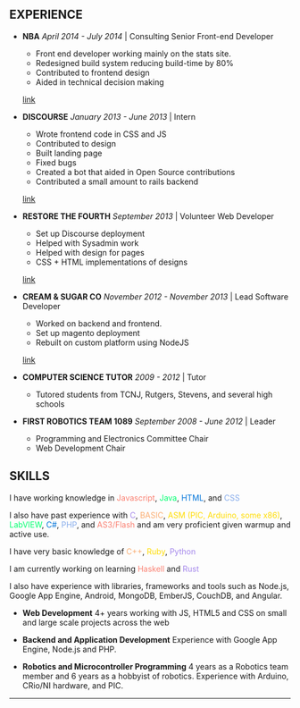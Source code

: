 ## EXPERIENCE
- **NBA** *April 2014 - July 2014* | Consulting Senior Front-end Developer 

  - Front end developer working mainly on the stats site.
  - Redesigned build system reducing build-time by 80%
  - Contributed to frontend design
  - Aided in technical decision making

  [link](http://stats.nba.com)  

- **DISCOURSE** *January 2013 - June 2013*  |  Intern

  - Wrote frontend code in CSS and JS
  - Contributed to design
  - Built landing page
  - Fixed bugs
  - Created a bot that aided in Open Source contributions
  - Contributed a small amount to rails backend  

  [link](http://discourse.org)

- **RESTORE THE FOURTH** *September 2013*  |  Volunteer Web Developer

  - Set up Discourse deployment
  - Helped with Sysadmin work
  - Helped with design for pages
  - CSS + HTML implementations of designs  
  
  [link](http://discuss.restorethe4th.com/)
    
- **CREAM & SUGAR CO** *November 2012 - November 2013*  |  Lead Software Developer 

  - Worked on backend and frontend.
  - Set up magento deployment
  - Rebuilt on custom platform using NodeJS

  [link](https://www.behance.net/gallery/15339683/Cream-and-Sugar)
  
- **COMPUTER SCIENCE TUTOR** *2009 - 2012* | Tutor

  - Tutored students from TCNJ, Rutgers, Stevens, and several high schools

- **FIRST ROBOTICS TEAM 1089** *September 2008 - June 2012* | Leader

  - Programming and Electronics Committee Chair
  - Web Development Chair

## SKILLS

I have working knowledge in <span class="highlight red">Javascript</span>, <span class="highlight green">Java</span>, <span class="highlight blue">HTML</span>, and <span class="highlight indigo">CSS</span>

I also have past experience with <span class="highlight violet">C</span>, <span class="highlight orange">BASIC</span>, <span class="highlight yellow">ASM (PIC, Arduino, some x86)</span>, <span class="highlight green">LabVIEW</span>, <span class="highlight blue">C#</span>, <span class="highlight indigo">PHP</span>, and <span class="highlight red">AS3/Flash</span> and am very proficient given warmup and active use.

I have very basic knowledge of <span class="highlight orange">C++</span>, <span class="highlight yellow">Ruby</span>, <span class="highlight violet">Python</span>

I am currently working on learning <span class="highlight red">Haskell</span> and <span class="highlight violet">Rust</span> 

I also have experience with libraries, frameworks and tools such as Node.js, Google App Engine, Android, MongoDB, EmberJS, CouchDB, and Angular.

- **Web Development** 4+ years working with JS, HTML5 and CSS on small and large scale projects across the web

- **Backend and Application Development** Experience with Google App Engine, Node.js and PHP.

- **Robotics and Microcontroller Programming** 4 years as a Robotics team member and 6 years as a hobbyist of robotics. Experience with Arduino, CRio/NI hardware, and PIC.


<hr/>

<style>


  .red {
    color: #FA8072;
  }

  .orange {
    color: #FAAD72;
  }

  .yellow {
    color: #FFDC00;
  }

  .green {
    color: #01FF70;
  }

  .blue {
    color: #0074D9;
  }

  .indigo {
    color: #87ACEB;
  }

  .violet {
    color: #A487EB;
  }
</style>
